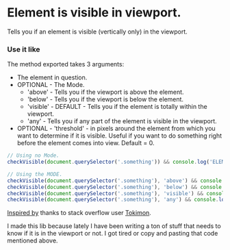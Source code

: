 # Element is visible in viewport.

Tells you if an element is visible (vertically only) in the viewport.

### Use it like

The method exported takes 3 arguments:
* The element in question.
* OPTIONAL - The Mode.
    * 'above' - Tells you if the viewport is above the element.
    * 'below' - Tells you if the viewport is below the element.
    * 'visible' - DEFAULT - Tells you if the element is totally within the viewport.
    * 'any' - Tells you if any part of the element is visible in the viewport.
* OPTIONAL - 'threshold' - in pixels around the element from which you want to determine if it is visible. Useful if you want to do something right before the element comes into view. Default = 0.


```javascript
// Using no Mode.
checkVisible(document.querySelector('.something')) && console.log('ELEMENT IS TOTALLY VISIBLE IN THE VIEWPORT');

// Using the MODE.
checkVisible(document.querySelector('.something'), 'above') && console.log('ELEMENT IS ABOVE THE VIEWPORT');
checkVisible(document.querySelector('.something'), 'below') && console.log('ELEMENT IS BELOW THE VIEWPORT');
checkVisible(document.querySelector('.something'), 'visible') && console.log('ELEMENT IS TOTALLY THE VIEWPORT');
checkVisible(document.querySelector('.something'), 'any') && console.log('SOME PART OF THE ELEMENT IS VISIBLE');
```

[Inspired by](http://stackoverflow.com/questions/5353934/check-if-element-is-visible-on-screen)
thanks to stack overflow user [Tokimon](http://stackoverflow.com/users/351835/tokimon).

I made this lib because lately I have been writing a ton of stuff that needs to know if it is in the viewport or not.
I got tired or copy and pasting that code mentioned above.
